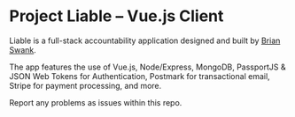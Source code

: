 # Project Liable – Vue.js Client

Liable is a full-stack accountability application designed and built by [Brian Swank](https://twitter.com/briansw).

The app features the use of Vue.js, Node/Express, MongoDB, PassportJS & JSON Web Tokens for Authentication, Postmark for transactional email, Stripe for payment processing, and more.

Report any problems as issues within this repo.
